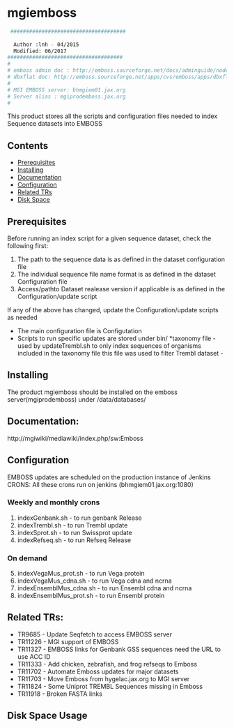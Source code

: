 # mgiemboss

```bash 
 #####################################
 
  Author :lnh - 04/2015
  Modified: 06/2017
#####################################
#
# emboss admin doc : http://emboss.sourceforge.net/docs/adminguide/node19.html
# dbxflat doc: http://emboss.sourceforge.net/apps/cvs/emboss/apps/dbxflat.html
#
# MGI EMBOSS server: bhmgiem01.jax.org
# Server alias : mgiprodemboss.jax.org
#
```
This product stores all the scripts and configuration files needed to index Sequence datasets into EMBOSS 

## Contents
- [Prerequisites](#prerequisites)
- [Installing](#installing)
- [Documentation](#documentation)
- [Configuration](#configuration)
- [Related TRs](#related-trs)
- [Disk Space](#disk-space-usage)

## Prerequisites 
Before running an index script for a given sequence dataset, check the following first:

 1. The path to the sequence data is as defined in the dataset configuration file
 2. The individual sequence file name format is as defined in the dataset Configuration file
 3. Access/pathto Dataset realease version if applicable is as defined in the Configuration/update script 
   
If any of the above has changed, update the Configuration/update scripts as needed  

* The main configuration file is Configutation
* Scripts  to run specific updates are stored under bin/
*taxonomy file - used by updateTrembl.sh  to only index
  sequences of organisms included in the taxonomy file
  this file was used to filter Trembl dataset -

## Installing
The product mgiemboss should be installed on the emboss server(mgiprodemboss)
under /data/databases/

## Documentation:
http://mgiwiki/mediawiki/index.php/sw:Emboss

## Configuration 

EMBOSS updates are scheduled on the production instance of Jenkins
CRONS: All these crons run on jenkins (bhmgiem01.jax.org:1080)

### Weekly and monthly crons

1. indexGenbank.sh          - to run genbank Release
2. indexTrembl.sh           - to run Trembl update
3. indexSprot.sh            - to run Swissprot update
4. indexRefseq.sh           - to run Refseq Release

### On demand

5. indexVegaMus_prot.sh     - to run Vega protein 
6. indexVegaMus_cdna.sh     - to run Vega cdna and ncrna
7. indexEnsemblMus_cdna.sh  - to run Ensembl cdna and ncrna
8. indexEnsemblMus_prot.sh  - to run Ensembl protein


## Related TRs:
* TR9685  - Update Seqfetch to access EMBOSS server
* TR11226 - MGI support of EMBOSS
* TR11327 - EMBOSS links for Genbank GSS sequences need the URL to use ACC ID
* TR11333 - Add chicken, zebrafish, and frog refseqs to Emboss
* TR11702 - Automate Emboss updates for major datasets
* TR11703 - Move Emboss from hygelac.jax.org to MGI server
* TR11824 - Some Uniprot TREMBL Sequences missing in Emboss
* TR11918 - Broken FASTA links

## Disk Space Usage


